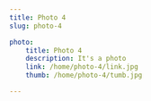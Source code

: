 ```yaml
---
title: Photo 4
slug: photo-4

photo:
    title: Photo 4
    description: It's a photo
    link: /home/photo-4/link.jpg
    thumb: /home/photo-4/tumb.jpg

---
```


